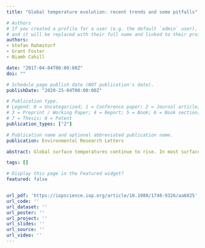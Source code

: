 ```yaml
---
title: "Global temperature evolution: recent trends and some pitfalls"

# Authors
# If you created a profile for a user (e.g. the default `admin` user), write the username (folder name) here 
# and it will be replaced with their full name and linked to their profile.
authors:
- Stefan Rahmstorf
- Grant Foster
- Niamh Cahill

date: "2017-04-04T00:00:00Z"
doi: ""

# Schedule page publish date (NOT publication's date).
publishDate: "2020-25-04T00:00:00Z"

# Publication type.
# Legend: 0 = Uncategorized; 1 = Conference paper; 2 = Journal article;
# 3 = Preprint / Working Paper; 4 = Report; 5 = Book; 6 = Book section;
# 7 = Thesis; 8 = Patent
publication_types: ["2"]

# Publication name and optional abbreviated publication name.
publication: Environmental Research Letters

abstract: Global surface temperatures continue to rise. In most surface temperature data sets, the years 2014, 2015 and again 2016 set new global heat records since the start of regular measurements. Never before have three record years occurred in a row. We show that this recent streak of record heat does not in itself provide statistical evidence for an acceleration of global warming, nor was it preceded by a 'slowdown period' with a significantly reduced rate of warming. Rather, the data are fully consistent with a steady global warming trend since the 1970s, superimposed with random, stationary, short-term variability. All recent variations in short-term trends are well within what was to be expected, based on the observed warming trend and the observed variability from the 1970s up to the year 2000. We discuss some pitfalls of statistical analysis of global temperatures which have led to incorrect claims of an unexpected or significant warming slowdown.

tags: []

# Display this page in the Featured widget?
featured: false


url_pdf: 'https://iopscience.iop.org/article/10.1088/1748-9326/aa6825'
url_code: ''
url_dataset: ''
url_poster: ''
url_project: ''
url_slides: ''
url_source: ''
url_video: ''
---
```

